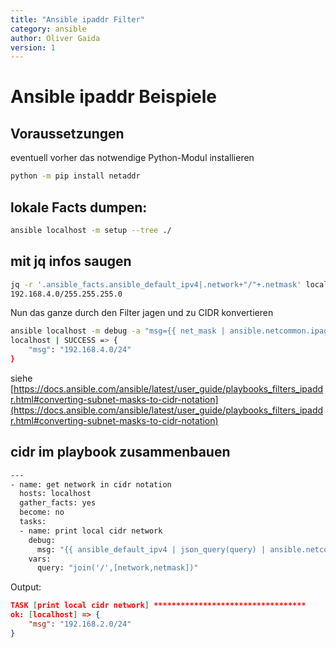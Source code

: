 ```yaml
---
title: "Ansible ipaddr Filter"
category: ansible
author: Oliver Gaida
version: 1
---
```


# Ansible ipaddr Beispiele

## Voraussetzungen

eventuell vorher das notwendige Python-Modul installieren

```bash
python -m pip install netaddr
```

## lokale Facts dumpen:

```bash
ansible localhost -m setup --tree ./
```

## mit jq infos saugen

```bash
jq -r '.ansible_facts.ansible_default_ipv4|.network+"/"+.netmask' localhost
192.168.4.0/255.255.255.0
```

Nun das ganze durch den Filter jagen und zu CIDR konvertieren

<!--{% raw %} -->

```bash
ansible localhost -m debug -a "msg={{ net_mask | ansible.netcommon.ipaddr('net') }}" -e net_mask=$(jq -r '.ansible_facts.ansible_default_ipv4|.network+"/"+.netmask' localhost)
localhost | SUCCESS => {
    "msg": "192.168.4.0/24"
}
```

<!--{% endraw %} -->

siehe [https://docs.ansible.com/ansible/latest/user_guide/playbooks_filters_ipaddr.html#converting-subnet-masks-to-cidr-notation](https://docs.ansible.com/ansible/latest/user_guide/playbooks_filters_ipaddr.html#converting-subnet-masks-to-cidr-notation)

## cidr im playbook zusammenbauen

<!--{% raw %} -->

```bash
---
- name: get network in cidr notation
  hosts: localhost
  gather_facts: yes
  become: no
  tasks:
  - name: print local cidr network
    debug:
      msg: "{{ ansible_default_ipv4 | json_query(query) | ansible.netcommon.ipaddr('net') }}"
    vars: 
      query: "join('/',[network,netmask])"
```

<!--{% endraw %} -->

Output:

```json
TASK [print local cidr network] **********************************
ok: [localhost] => {
    "msg": "192.168.2.0/24"
}
```